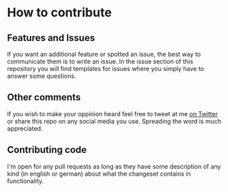 # How to contribute

## Features and Issues

If you want an additional feature or spotted an issue, the best way to communicate them is to write an issue. In the issue section of this repository you will find templates for issues where you simply have to answer some questions.

## Other comments

If you wish to make your oppinion heard feel free to tweet at me [on Twitter](https://twitter.com/SilverLiningsP2) or share this repo on any social media you use. Spreading the word is much appreciated.

## Contributing code

I'm open for any pull requests as long as they have some description of any kind (in english or german) about what the changeset contains in functionality.
